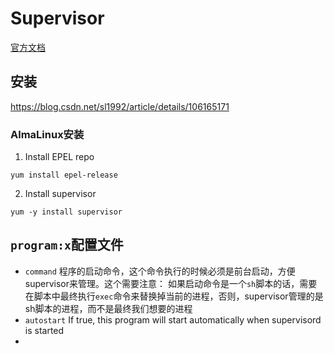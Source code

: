 # Supervisor


[官方文档](http://supervisord.org/index.html )


## 安装
https://blog.csdn.net/sl1992/article/details/106165171

### AlmaLinux安装

1. Install EPEL repo
```shell
yum install epel-release
```

2.  Install supervisor
```shell
yum -y install supervisor
```

## `program:x`配置文件

- `command`
    程序的启动命令，这个命令执行的时候必须是前台启动，方便supervisor来管理。这个需要注意： 如果启动命令是一个`sh`脚本的话，需要在脚本中最终执行`exec`命令来替换掉当前的进程，否则，supervisor管理的是sh脚本的进程，而不是最终我们想要的进程
- `autostart`
    If true, this program will start automatically when supervisord is started
- 